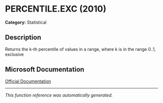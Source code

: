 # PERCENTILE.EXC (2010)

**Category:** Statistical

## Description
Returns the k-th percentile of values in a range, where k is in the range 0..1, exclusive

## Microsoft Documentation
[Official Documentation](https://support.microsoft.com//en-us/office/percentile-exc-function-bbaa7204-e9e1-4010-85bf-c31dc5dce4ba)

---
*This function reference was automatically generated.*
